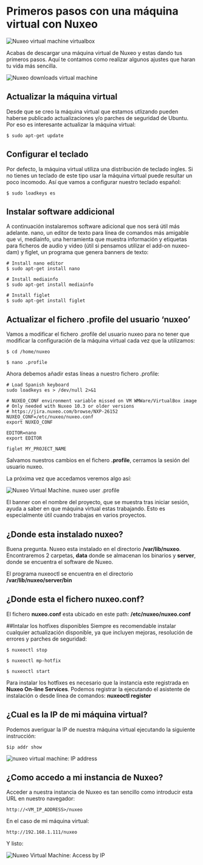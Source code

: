 # Primeros pasos con una máquina virtual con Nuxeo

![Nuxeo virtual machine virtualbox](/images/nuxeo-virtual-machine-virtualbox-570x255.png "Nuxeo virtual machine virtualbox")

Acabas de descargar una máquina virtual de Nuxeo y estas dando tus primeros pasos.  Aquí te contamos como realizar algunos ajustes que haran tu vida más sencilla.

![Nuxeo downloads virtual machine](/images/nuxeo-downloads-virtual-machine.png "Nuxeo downloads virtual machine")

## Actualizar la máquina virtual
Desde que se creo la máquina virtual que estamos utlizando pueden haberse publicado actualizaciones y/o parches de seguridad de Ubuntu. Por eso es interesante actualizar la máquina virtual:

```Shell
$ sudo apt-get update
``` 

## Configurar el teclado
Por defecto, la máquina virtual utiliza una distribución de teclado ingles. Si no tienes un teclado de este tipo usar la máquina virtual puede resultar un poco incomodo. Así que vamos a configurar nuestro teclado español:

```Shell
$ sudo loadkeys es
``` 

## Instalar software addicional
A continuación instalaremos software adicional que nos será útil más adelante. nano, un editor de texto para línea de comandos más amigable que vi, mediainfo, una herramienta que muestra información y etiquetas para ficheros de audio y video (útil si pensamos utilizar el add-on nuxeo-dam) y figlet, un programa que genera banners de texto:

```Shell
# Install nano editor
$ sudo apt-get install nano 

# Install mediainfo
$ sudo apt-get install mediainfo

# Install figlet
$ sudo apt-get install figlet
``` 

## Actualizar el fichero .profile del usuario ‘nuxeo’
Vamos a modificar el fichero .profile del usuario nuxeo para no tener que modificar la configuración de la máquina virtual cada vez que la utilizamos:

```Shell
$ cd /home/nuxeo

$ nano .profile
```

Ahora debemos añadir estas líneas a nuestro fichero .profile:

```
# Load Spanish keyboard
sudo loadkeys es > /dev/null 2>&1

# NUXEO_CONF environment variable missed on VM WMWare/VirtualBox image
# Only needed with Nuxeo 10.3 or older versions
# https://jira.nuxeo.com/browse/NXP-26152
NUXEO_CONF=/etc/nuxeo/nuxeo.conf
export NUXEO_CONF

EDITOR=nano
export EDITOR

figlet MY_PROJECT_NAME
```

Salvamos nuestros cambios en el fichero **.profile**, cerramos la sesión del usuario nuxeo.

La próxima vez que accedamos veremos algo así:

![Nuxeo Virtual Machine. nuxeo user .profile](/images/nuxeo-virtual-machine-nuxeo-user-dot-profile.png "Nuxeo Virtual Machine. nuxeo user .profile")
 
 
El banner con el nombre del proyecto, que se muestra tras iniciar sesión, ayuda a saber en que máquina virtual estas trabajando. Esto es especialmente útil cuando trabajas en varios proyectos.

## ¿Donde esta instalado nuxeo?
Buena pregunta. Nuxeo esta instalado en el directorio **/var/lib/nuxeo**. Encontraremos 2 carpetas, **data** donde se almacenan los binarios y **server**, donde se encuentra el software de Nuxeo.

El programa nuxeoctl se encuentra en el directorio **/var/lib/nuxeo/server/bin**
	
## ¿Donde esta el fichero nuxeo.conf?
El fichero **nuxeo.conf** esta ubicado en este path: **/etc/nuxeo/nuxeo.conf**

##Intalar los hotfixes disponibles
Siempre es recomendable instalar cualquier actualización disponible, ya que incluyen mejoras, resolución de errores y parches de seguridad:

```shell
$ nuxeoctl stop

$ nuxeoctl mp-hotfix

$ nuxeoctl start
```

Para instalar los hotfixes es necesario que la instancia este registrada en **Nuxeo On-line Services**. Podemos registrar la ejecutando el asistente de instalación o desde línea de comandos: **nuxeoctl register**

## ¿Cual es la IP de mi máquina virtual?

Podemos averiguar la IP de nuestra máquina virtual ejecutando la siguiente instrucción:

```
$ip addr show
```

![nuxeo virtual machine: IP address](/images/nuxeo-virtual-machine-ip-address.png "nuxeo virtual machine: IP address")


## ¿Como accedo a mi instancia de Nuxeo?
Acceder a nuestra instancia de Nuxeo es tan sencillo como introducir esta URL en nuestro navegador:

```
http://<VM_IP_ADDRESS>/nuxeo
```

En el caso de mi máquina virtual:

```
http://192.168.1.111/nuxeo
```

Y listo:

![Nuxeo Virtual Machine: Access by IP](/images/nuxeo-virtual-machie-access-by-ip.png "Nuxeo Virtual Machine: Access by IP")
